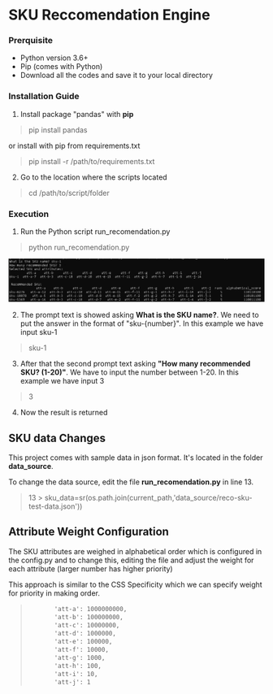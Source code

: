 # SKU Reccomendation Engine


### Prerquisite
- Python version 3.6+ 
- Pip (comes with Python)
- Download all the codes and save it to your local directory

### Installation Guide
1. Install package "pandas" with **pip**
> pip install pandas

or install with pip from requirements.txt
> pip install -r /path/to/requirements.txt

2. Go to the location where the scripts located
> cd /path/to/script/folder

### Execution

1. Run the Python script run_recomendation.py

>  python run_recomendation.py

![alt text](https://github.com/pongthep10/sku_reco/blob/master/img/1.png)

2. The prompt text is showed asking **What is the SKU name?**. We need to put the answer in the format of "sku-{number}". In this example we have input sku-1

> sku-1

3. After that the second prompt text asking **"How many recommended SKU? (1-20)"**. We have to input the number between 1-20. In this example we have input 3

> 3

4. Now the result is returned


## SKU data Changes
This project comes with sample data in json format. It's located in the folder **data_source**. 

To change the data source, edit the file **run_recomendation.py** in line 13.

> 13 > sku_data=sr(os.path.join(current_path,'data_source/reco-sku-test-data.json'))


## Attribute Weight Configuration 
The SKU attributes are weighed in alphabetical order which is configured in the config.py and to change this, editing the file and adjust the weight for each attribute (larger number has higher priority)

This approach is similar to the CSS Specificity which we can specify weight for priority in making order.


>            'att-a': 1000000000,
>            'att-b': 100000000,
>            'att-c': 10000000,
>            'att-d': 1000000,
>            'att-e': 100000,
>            'att-f': 10000,
>            'att-g': 1000,
>            'att-h': 100,
>            'att-i': 10,
>            'att-j': 1 


